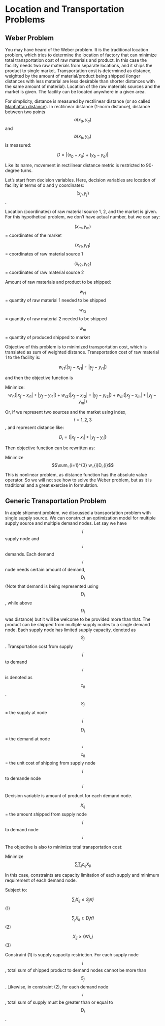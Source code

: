 # Location and Transportation Problems

## Weber Problem

You may have heard of the Weber problem. It is the traditional location problem, which tries to determine the location of factory that can minimize total transportation cost of raw materials and product. In this case the facility needs two raw materials from separate locations, and it ships the product to single market. Transportation cost is determined as distance, weighted by the amount of material/product being shipped (longer distances with less material are less desirable than shorter distances with the same amount of material). Location of the raw materials sources and the market is given. The facility can be located anywhere in a given area.
For simplicity, distance is measured by rectilinear distance (or so called [Manhattan distance](https://en.wikipedia.org/wiki/Taxicab_geometry)). In rectilinear distance (1-norm distance), distance between two points $$a (x_{a}, y_{a})$$ and $$b (x_{b}, y_{b})$$ is measured:

$$ D = |(x_{b} - x_{a}) + (y_{b} - y_{a})|$$
Like its name, movement in rectilinear distance metric is restricted to 90-degree turns. 
Let’s start from decision variables. Here, decision variables are location of facility in terms of x and y coordinates: $$(x_{f}, y_{f})$$.Location (coordinates) of raw material source 1, 2, and the market is given. For this hypothetical problem, we don’t have actual number, but we can say:$$(x_{m} , y_{m})$$ = coordinates of the market
$$(x_{r1}, y_{r1})$$ = coordinates of raw material source 1 

$$(x_{r2}, y_{r2})$$ = coordinates of raw material source 2
Amount of raw materials and product to be shipped:$$w_{r1}$$ = quantity of raw material 1 needed to be shipped 

$$w_{r2}$$ = quantity of raw material 2 needed to be shipped 

$$w_{m}$$ = quantity of produced shipped to market
Objective of this problem is to minimized transportation cost, which is translated as sum of weighted distance. Transportation cost of raw material 1 to the facility is:$$w_{r1}(|x_{f} - x_{r1}| + |y_{f} - y_{r1}|)$$
and then the objective function isMinimize: $$ w_{r1}(|x_{f} - x_{r1}| + |y_{f} - y_{r1}|) + w_{r2}(|x_{f} - x_{r2}| + |y_{f} - y_{r2}|) + w_{m}(|x_{f} - x_{m}| + |y_{f} - y_{m}|)$$

Or, if we represent two sources and the market using index, $$i = 1,2,3$$, and represent distance like:

$$D_{i} = (|x_{f} - x_{i}| + |y_{f} - y_{i}|)$$
Then objective function can be rewritten as:Minimize $$\sum_{i=1}^{3} w_{i}D_{i}$$This is nonlinear problem, as distance function has the absolute value operator. So we will not see how to solve the Weber problem, but as it is traditional and a great exercise in formulation.

## Generic Transportation Problem

In apple shipment problem, we discussed a transportation problem with single supply source. We can construct an optimization model for multiple supply source and multiple demand nodes. Let say we have $$j$$ supply node and $$i$$ demands. Each demand $$i$$ node needs certain amount of demand, $$D_{i}$$ (Note that demand is being represented using $$D_{i}$$, while above $$D_{i}$$ was distance) but it will be welcome to be provided more than that. The product can be shipped from multiple supply nodes to a single demand node. Each supply node has limited supply capacity, denoted as $$S_{j}$$. Transportation cost from supply $$j$$ to demand $$i$$ is denoted as $$c_{ij}$$.
$$S_{j}$$ = the supply at node $$j$$
$$D_{i}$$ = the demand at node $$i$$$$c_{ij}$$ = the unit cost of shipping from supply node $$j$$ to demande node $$i$$
Decision variable is amount of product for each demand node.$$X_{ij}$$ = the amount shipped from supply node $$j$$ to demand node $$i$$
The objective is also to minimize total transportation cost:

Minimize $$\sum_{i}\sum_{j}c_{ij}X_{ij}$$
In this case, constraints are capacity limitation of each supply and minimum requirement of each demand node.
Subject to:$$\sum_{i}X_{ij} \leq S_{j} \forall j$$ (1)

$$\sum_{j}X_{ij} \geq D_{i} \forall i$$ (2)

$$X_{ij} \geq 0 \forall i, j$$ (3)Constraint (1) is supply capacity restriction. For each supply node $$j$$, total sum of shipped product to demand nodes cannot be more than $$S_{j}$$. Likewise, in constraint (2), for each demand node $$i$$, total sum of supply must be greater than or equal to $$D_{i}$$.
